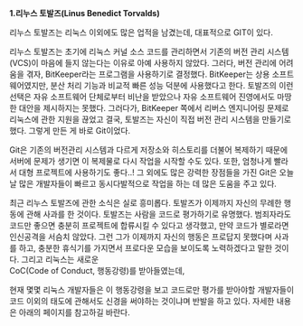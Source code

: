 **1.리누스 토발즈\(Linus Benedict Torvalds\)**

리누스 토발즈는 리눅스 이외에도 많은 업적을 남겼는데, 대표적으로 GIT이 있다.

리누스 토발즈는 초기에 리눅스 커널 소스 코드를 관리하면서 기존의 버전 관리 시스템\(VCS\)이 마음에 들지 않는다는 이유로 아예 사용하지 않았다. 그러다, 버전 관리에 어려움을 겪자, BitKeeper라는 프로그램을 사용하기로 결정했다. BitKeeper는 상용 소프트웨어였지만, 분산 처리 기능과 비교적 빠른 성능 덕분에 사용했다고 한다. 토발즈의 이런 선택은 자유 소프트웨어 단체로부터 비난을 받았으나 자유 소프트웨어 진영에서도 마땅한 대안을 제시하지는 못했다. 그러다가, BitKeeper 쪽에서 리버스 엔지니어링 문제로 리눅스에 관한 지원을 끊었고 결국, 토발즈는 자신이 직접 버전 관리 시스템을 만들기로 했다. 그렇게 만든 게 바로 Git이었다.

Git은 기존의 버전관리 시스템과 다르게 저장소와 히스토리를 더불어 복제하기 때문에 서버에 문제가 생기면 이 복제물로 다시 작업을 시작할 수도 있다. 또한, 엄청나게 빨라서 대형 프로젝트에 사용하기도 좋다..! 그 외에도 많은 강력한 장점들을 가진 Git은 오늘날 많은 개발자들이 빠르고 동시다발적으로 작업을 하는 데 많은 도움을 주고 있다.

최근 리누스 토발즈에 관한 소식은 실로 흥미롭다. 토발즈가 이제까지 자신의 무례한 행동에 관해 사과를 한 것이다. 토발즈는 사람을 코드로 평가하기로 유명했다. 범죄자라도 코드만 좋으면 충분히 프로젝트에 합류시킬 수 있다고 생각했고, 만약 코드가 별로라면 인신공격을 서슴치 않았다. 그런 그가 이제까지 자신의 행동은 프로답지 못했다며 사과를 하고, 충분한 휴식기를 가지면서 프로다운 모습을 보이도록 노력하겠다고 말한 것이다. 그리고 리눅스는 새로운  
CoC\(Code of Conduct, 행동강령\)를 받아들였는데,

현재 몇몇 리눅스 개발자들은 이 행동강령을 보고 코드로만 평가를 받아야할 개발자들이 코드 이외의 태도에 관해서도 신경을 써야하는 것이냐며 반발을 하고 있다. 자세한 내용은 아래의 페이지를 참고하길 바란다.


